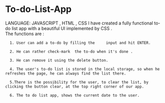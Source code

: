 # To-do-List-App


LANGUAGE:  JAVASCRIPT , HTML , CSS
I  have created a fully functional to-do list app  with a beautiful UI implemented by CSS .  
The functions are :

      1. User can add a to-do by filling the     input and hit ENTER.
      
      2. He can rather check-mark  the to-do when it's done . 
      
      3. He can remove it using the delete button.
      
      4. The user's to-do list is stored in the local storage, so when he refreshes the page, he can always find the list there.
      
      5.There is the possibility for the user, to clear the list, by clicking the button clear, at the top right corner of our app.
      
      6. The to do list app, shows the current date to the user.
